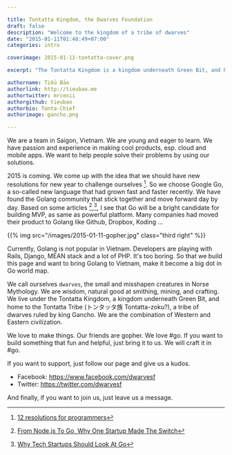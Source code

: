 ```yaml
---

title: Tontatta Kingdom, the Dwarves Foundation
draft: false
description: "Welcome to the kingdom of a tribe of dwarves"
date: "2015-01-11T01:48:49+07:00"
categories: intro

coverimage: 2015-01-11-tontatta-cover.png

excerpt: "The Tontatta Kingdom is a kingdom underneath Green Bit, and home to the Tontatta Tribe (トンタッタ族 Tontatta-zoku?), a tribe of dwarves ruled by king Gancho.[1]"

authorname: Tiểu Bảo
authorlink: http://tieubao.me
authortwitter: mrcexii
authorgithub: tieubao
authorbio: Tonta-Chief
authorimage: gancho.png

---
```


We are a team in Saigon, Vietnam. We are young and eager to learn. We have passion and experience in making cool products, esp. cloud and mobile apps. We want to help people solve their problems by using our solutions.

2015 is coming. We come up with the idea that we should have new resolutions for new year to challenge ourselves [^1]. So we choose Google Go, a so-called new language that had grown fast and faster recently. We have found the Golang community that stick together and move forward day by day. Based on some articles [^2],[^3], I see that Go will be a bright candidate for building MVP, as same as powerful platform. Many companies had moved their product to Golang like Github, Dropbox, Koding ...

{{% img src="/images/2015-01-11-gopher.jpg" class="third right" %}}

Currently, Golang is not popular in Vietnam. Developers are playing with Rails, Django, MEAN stack and a lot of PHP. It's too boring. So that we build this page and want to bring Golang to Vietnam, make it become a big dot in Go world map.

We call ourselves `dwarves`, the small and misshapen creatures in Norse Mythology. We are wisdom, natural good at smithing, mining, and crafting. We live under the Tontatta Kingdom, a kingdom underneath Green Bit, and home to the Tontatta Tribe (トンタッタ族 Tontatta-zoku?), a tribe of dwarves ruled by king Gancho. We are the combination of Western and Eastern civilization. 

We love to make things. Our friends are gopher. We love #go.
If you want to build something that fun and helpful, just bring it to us. We will craft it in #go.

If you want to support, just follow our page and give us a kudos.

- Facebook: https://www.facebook.com/dwarvesf
- Twitter: https://twitter.com/dwarvesf

And finally, if you want to join us, just leave us a message.


[^1]: [12 resolutions for programmers](http://matt.might.net/articles/programmers-resolutions/)
[^2]: [From Node.js To Go, Why One Startup Made The Switch](http://thenewstack.io/from-node-js-to-go-why-one-startup-made-the-switch/)
[^3]: [Why Tech Startups Should Look At Go](http://startupedmonton.tumblr.com/post/107921476571/why-tech-startups-should-look-at-go)